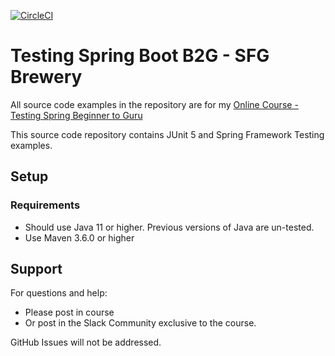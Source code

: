 [![CircleCI](https://circleci.com/gh/cbouttes/tsbb2b-sfg-brewery/tree/my-work-lesson-176-circleci.svg?style=svg)](https://circleci.com/gh/cbouttes/tsbb2b-sfg-brewery/tree/my-work-lesson-176-circleci)

# Testing Spring Boot B2G - SFG Brewery

All source code examples in the repository are for my [Online Course - Testing Spring Beginner to Guru](https://www.udemy.com/testing-spring-boot-beginner-to-guru/?couponCode=GITHUB_REPO)

This source code repository contains JUnit 5 and Spring Framework Testing examples.

## Setup
### Requirements
* Should use Java 11 or higher. Previous versions of Java are un-tested.
* Use Maven 3.6.0 or higher

## Support
For questions and help:
* Please post in course
* Or post in the Slack Community exclusive to the course.

GitHub Issues will not be addressed.
